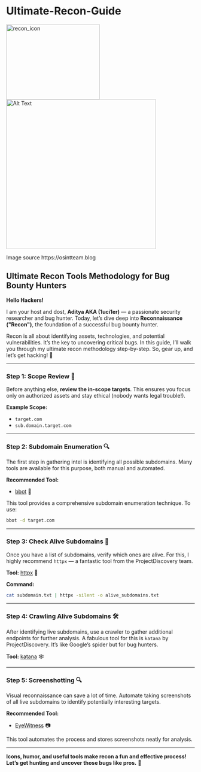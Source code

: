 # Ultimate-Recon-Guide
<img src="https://github.com/user-attachments/assets/5784774f-0d0e-43fc-ab2d-cd0556c4b09d" alt="recon_icon" width="250" height="200" 
     src="https://media1.tenor.com/m/6ipiVGBsTIUAAAAd/scan-wow.gif" alt="scann_icon" width="200" height="200"/> 
     <img src="https://github.com/user-attachments/assets/64d6fe4f-9d73-47a4-999c-a5aca465ed6d" alt="Alt Text" width="400" />
<p>Image source <link>https://osintteam.blog</p>


## Ultimate Recon Tools Methodology for Bug Bounty Hunters

**Hello Hackers!**

I am your host and dost, **Aditya AKA (1uci1er)** — a passionate security researcher and bug hunter. Today, let’s dive deep into **Reconnaissance ("Recon")**, the foundation of a successful bug bounty hunter.

Recon is all about identifying assets, technologies, and potential vulnerabilities. It’s the key to uncovering critical bugs. In this guide, I’ll walk you through my ultimate recon methodology step-by-step. So, gear up, and let’s get hacking! 🚀

---

### Step 1: **Scope Review** 📏

Before anything else, **review the in-scope targets**. This ensures you focus only on authorized assets and stay ethical (nobody wants legal trouble!).

**Example Scope:**
- `target.com`
- `sub.domain.target.com`

---

### Step 2: **Subdomain Enumeration** 🔍

The first step in gathering intel is identifying all possible subdomains. Many tools are available for this purpose, both manual and automated.

**Recommended Tool:**
- [bbot](https://github.com/blacklanternsecurity/bbot.git) 🔧

This tool provides a comprehensive subdomain enumeration technique. To use:
```bash
bbot -d target.com
```

---

### Step 3: **Check Alive Subdomains** 🚪

Once you have a list of subdomains, verify which ones are alive. For this, I highly recommend `httpx` — a fantastic tool from the ProjectDiscovery team.

**Tool:** [httpx](https://github.com/projectdiscovery/httpx.git) 🏦

**Command:**
```bash
cat subdomain.txt | httpx -silent -o alive_subdomains.txt
```

---

### Step 4: **Crawling Alive Subdomains** 🛠

After identifying live subdomains, use a crawler to gather additional endpoints for further analysis. A fabulous tool for this is `katana` by ProjectDiscovery. It’s like Google’s spider but for bug hunters.

**Tool:** [katana](https://github.com/projectdiscovery/katana.git) 🕸

---

### Step 5: **Screenshotting** 🔍

Visual reconnaissance can save a lot of time. Automate taking screenshots of all live subdomains to identify potentially interesting targets.

**Recommended Tool:**
- [EyeWitness](https://github.com/RedSiege/EyeWitness) 📷

This tool automates the process and stores screenshots neatly for analysis.

---

**Icons, humor, and useful tools make recon a fun and effective process! Let’s get hunting and uncover those bugs like pros.** 🔎

